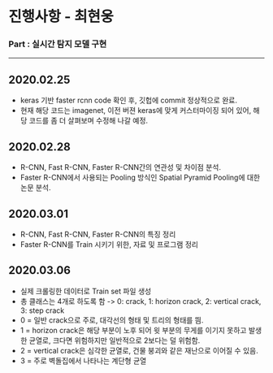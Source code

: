 # 진행사항 - 최현웅
### Part : 실시간 탐지 모델 구현
* * *
## 2020.02.25
- keras 기반 faster rcnn code 확인 후, 깃헙에 commit 정상적으로 완료.
- 현재 해당 코드는 imagenet, 이전 버젼 keras에 맞게 커스터마이징 되어 있어, 해당 코드를 좀 더 살펴보며 수정해 나갈 예정.

## 2020.02.28
- R-CNN, Fast R-CNN, Faster R-CNN간의 연관성 및 차이점 분석.
- Faster R-CNN에서 사용되는 Pooling 방식인 Spatial Pyramid Pooling에 대한 논문 분석.

## 2020.03.01
- R-CNN, Fast R-CNN, Faster R-CNN의 특징 정리
- Faster R-CNN를 Train 시키기 위한, 자료 및 프로그램 정리

## 2020.03.06
- 실제 크롤링한 데이터로 Train set 파일 생성
- 총 클래스는 4개로 하도록 함 -> 0: crack, 1: horizon crack, 2: vertical crack, 3: step crack
- 0 = 일반 crack으로 주로, 대각선의 형태 및 트리의 형태를 띔.
- 1 = horizon crack은 해당 부분이 노후 되어 윗 부분의 무게를 이기지 못하고 발생한 균열로, 크다면 위험하지만 일반적으로 2보다는 덜 위험함.
- 2 = vertical crack은 심각한 균열로, 건물 붕괴와 같은 재난으로 이어질 수 있음.
- 3 = 주로 벽돌집에서 나타나는 계단형 균열

